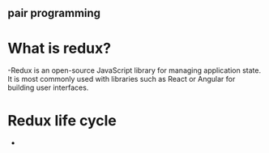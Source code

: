 ## pair programming

# What is redux?
-Redux is an open-source JavaScript library for managing application state. It is most commonly used with libraries such as React or Angular for building user interfaces.

# Redux life cycle
-
